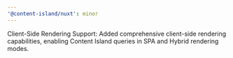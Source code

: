 ```yaml
---
'@content-island/nuxt': minor
---
```


Client-Side Rendering Support: Added comprehensive client-side rendering capabilities, enabling Content Island queries in SPA and Hybrid rendering modes.
